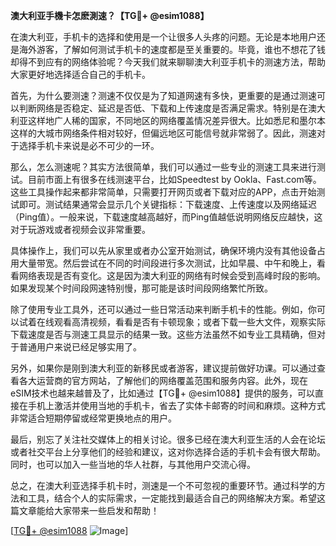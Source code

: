 **澳大利亚手機卡怎麽測速？【TG💪+ @esim1088】**

在澳大利亚，手机卡的选择和使用是一个让很多人头疼的问题。无论是本地用户还是海外游客，了解如何测试手机卡的速度都是至关重要的。毕竟，谁也不想花了钱却得不到应有的网络体验呢？今天我们就来聊聊澳大利亚手机卡的测速方法，帮助大家更好地选择适合自己的手机卡。

首先，为什么要测速？测速不仅仅是为了知道网速有多快，更重要的是通过测速可以判断网络是否稳定、延迟是否低、下载和上传速度是否满足需求。特别是在澳大利亚这样地广人稀的国家，不同地区的网络覆盖情况差异很大。比如悉尼和墨尔本这样的大城市网络条件相对较好，但偏远地区可能信号就非常弱了。因此，测速对于选择手机卡来说是必不可少的一环。

那么，怎么测速呢？其实方法很简单，我们可以通过一些专业的测速工具来进行测试。目前市面上有很多在线测速平台，比如Speedtest by Ookla、Fast.com等。这些工具操作起来都非常简单，只需要打开网页或者下载对应的APP，点击开始测试即可。测试结果通常会显示几个关键指标：下载速度、上传速度以及网络延迟（Ping值）。一般来说，下载速度越高越好，而Ping值越低说明网络反应越快，这对于玩游戏或者视频会议非常重要。

具体操作上，我们可以先从家里或者办公室开始测试，确保环境内没有其他设备占用大量带宽。然后尝试在不同的时间段进行多次测试，比如早晨、中午和晚上，看看网络表现是否有变化。这是因为澳大利亚的网络有时候会受到高峰时段的影响。如果发现某个时间段网速特别慢，那可能是该时间段网络繁忙所致。

除了使用专业工具外，还可以通过一些日常活动来判断手机卡的性能。例如，你可以试着在线观看高清视频，看看是否有卡顿现象；或者下载一些大文件，观察实际下载速度是否与测速工具显示的结果一致。这些方法虽然不如专业工具精确，但对于普通用户来说已经足够实用了。

另外，如果你是刚到澳大利亚的新移民或者游客，建议提前做好功课。可以通过查看各大运营商的官方网站，了解他们的网络覆盖范围和服务内容。此外，现在eSIM技术也越来越普及了，比如通过【TG💪+ @esim1088】提供的服务，可以直接在手机上激活并使用当地的手机卡，省去了实体卡邮寄的时间和麻烦。这种方式非常适合短期停留或经常更换地点的用户。

最后，别忘了关注社交媒体上的相关讨论。很多已经在澳大利亚生活的人会在论坛或者社交平台上分享他们的经验和建议，这对你选择合适的手机卡会有很大帮助。同时，也可以加入一些当地的华人社群，与其他用户交流心得。

总之，在澳大利亚选择手机卡时，测速是一个不可忽视的重要环节。通过科学的方法和工具，结合个人的实际需求，一定能找到最适合自己的网络解决方案。希望这篇文章能给大家带来一些启发和帮助！

[[TG💪+ @esim1088](https://t.me/s/esim1088) ![Image](https://i.postimg.cc/4NQfJmqS/Snipaste-2025-05-13-00-14-12.png)]